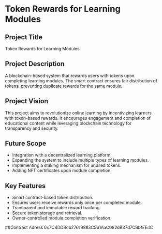# Token Rewards for Learning Modules

## Project Title
Token Rewards for Learning Modules

## Project Description
A blockchain-based system that rewards users with tokens upon completing learning modules. The smart contract ensures fair distribution of tokens, preventing duplicate rewards for the same module.

## Project Vision
This project aims to revolutionize online learning by incentivizing learners with token-based rewards. It encourages engagement and completion of educational content while leveraging blockchain technology for transparency and security.

## Future Scope
- Integration with a decentralized learning platform.
- Expanding the system to include multiple types of learning modules.
- Implementing a staking mechanism for unused tokens.
- Adding NFT certificates upon module completion.

## Key Features
- Smart contract-based token distribution.
- Ensures users receive rewards only once per completed module.
- Transparent and immutable reward tracking.
- Secure token storage and retrieval.
- Owner-controlled module completion verification.

##Contract Adress
0x7C4DDBcb27619883C561AaC082dB37d7CBbfEEdC
